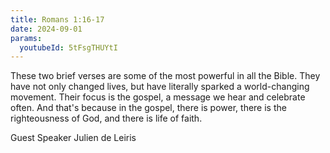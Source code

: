 ```yaml
---
title: Romans 1:16-17
date: 2024-09-01
params:
  youtubeId: 5tFsgTHUYtI
---
```


These two brief verses are some of the most powerful in all the Bible. They have not only changed lives, but have literally sparked a world-changing movement. Their focus is the gospel, a message we hear and celebrate often. And that's because in the gospel, there is power, there is the righteousness of God, and there is life of faith. 

Guest Speaker Julien de Leiris